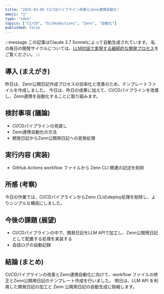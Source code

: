 ```yaml
---
title: "2025-03-05 CI/CDパイプライン改善とZenn連携自動化"
emoji: "🚀"
type: "idea"
topics: ["CI/CD", "GitHubActions", "Zenn", "自動化"]
published: false
---
```


:::message
この記事はClaude 3.7 Sonnetによって自動生成されています。
私の毎日の開発サイクルについては、[LLM対話で実現する継続的な開発プロセス](https://zenn.dev/centervil/articles/2025-03-12-development-cycle-introduction)をご覧ください。
:::

## 導入 (まえがき)

昨日は、Zenn公開日記作成プロセスの効率化と改善のため、テンプレートファイルを作成しました。
今日は、昨日の成果に加えて、CI/CDパイプラインを改善し、Zenn連携を自動化することに取り組みます。

## 検討事項 (議論)

- CI/CDパイプラインの見直し
- Zenn連携自動化の方法
- 開発日記からZenn公開用日記への変換処理

## 実行内容 (実装)

- GitHub Actions workflow ファイルから Zenn CLI 関連の記述を削除

## 所感 (考察)

今日の作業では、CI/CDパイプラインからZenn CLIのdeploy処理を削除し、よりシンプルな構成にしました。

## 今後の課題 (展望)

- CI/CDパイプラインの中で、開発日記をLLM APIで加工し、Zenn公開用日記として配置する処理を実装する
- 会話ログの自動記録

## 結論 (まとめ)

CI/CDパイプラインの改善とZenn連携自動化に向けて、workflow ファイルの修正とZenn公開用日記のテンプレート作成を行いました。
明日は、LLM API を利用した開発日記の加工と Zenn 公開用日記の自動生成に挑戦します。